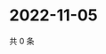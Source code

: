 # 2022-11-05

共 0 条

<!-- BEGIN WEIBO -->
<!-- 最后更新时间 Sat Nov 05 2022 12:25:15 GMT+0800 (China Standard Time) -->

<!-- END WEIBO -->
